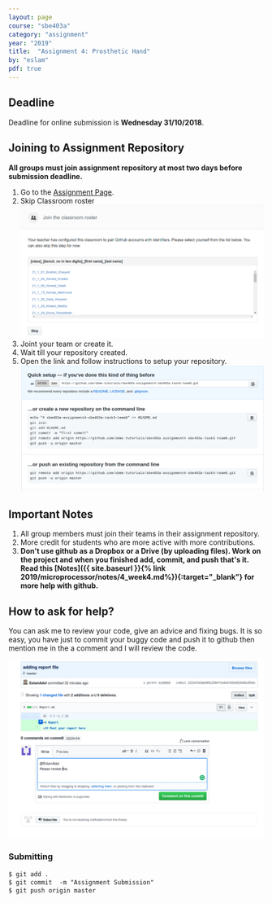 ```yaml
---
layout: page
course: "sbe403a"
category: "assignment"
year: "2019"
title:  "Assignment 4: Prosthetic Hand"
by: "eslam"
pdf: true
---
```


## Deadline

Deadline for online submission is **Wednesday 31/10/2018**.

## Joining to Assignment Repository

**All groups must join assignment repository at most two days before submission deadline.**

1. Go to the [Assignment Page](https://classroom.github.com/g/ziWCKeYz).
2. Skip Classroom roster
![](../images/assign3/skip.png)
3. Joint your team or create it.
4. Wait till your repository created.
5. Open the link and follow instructions to setup your repository.
![](../images/setup.png)

## Important Notes 

1. All group members must join their teams in their assignment repository.
2. More credit for students who are more active with more contributions.
3. **Don't use github as a Dropbox or a Drive  (by uploading files). Work on the project and when you finished add, commit, and push that's it. Read this [Notes]({{ site.baseurl }}{% link 2019/microprocessor/notes/4_week4.md%}){:target="_blank"} for more help with github.**

## How to ask for help?

You can ask me to review your code, give an advice and fixing bugs. It is so easy, you have just to commit your buggy code and push it to github then mention me in the a comment and I will review the code.

![](../images/assign3/assig3-2.png)

### Submitting

```terminal
$ git add .
$ git commit  -m "Assignment Submission"
$ git push origin master
```

